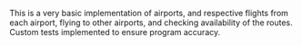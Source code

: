 This is a very basic implementation of airports, and respective flights from each airport, flying to other airports, and checking availability of the routes. Custom tests implemented to ensure program accuracy.
